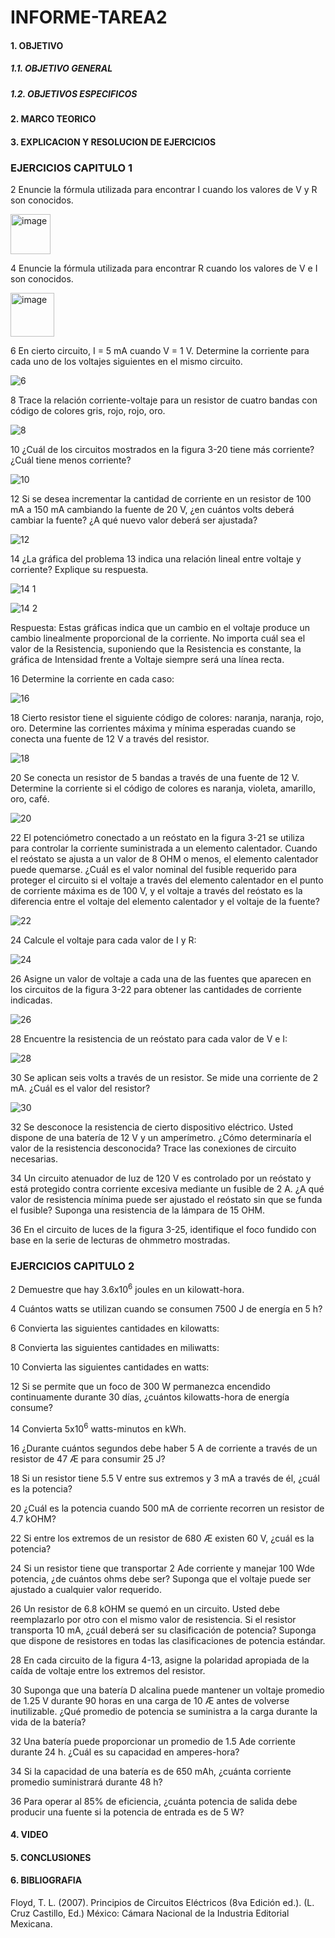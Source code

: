 # INFORME-TAREA2

#### 1. OBJETIVO
##### 1.1. OBJETIVO GENERAL
##### 1.2. OBJETIVOS ESPECIFICOS
#### 2. MARCO TEORICO

#### 3. EXPLICACION Y RESOLUCION DE EJERCICIOS
### EJERCICIOS CAPITULO 1
2 Enuncie la fórmula utilizada para encontrar I cuando los valores de V y R son conocidos.

<img width="64" alt="image" src="https://user-images.githubusercontent.com/105374903/171078254-677b7d2b-6e3a-4e35-a122-c00c2286161c.png">

4 Enuncie la fórmula utilizada para encontrar R cuando los valores de V e I son conocidos.

<img width="70" alt="image" src="https://user-images.githubusercontent.com/105374903/171078210-b9da58b9-1ea1-41eb-8a20-1f3a3771c321.png">

6 En cierto circuito, I = 5 mA cuando V = 1 V. Determine la corriente para cada uno de los voltajes siguientes
en el mismo circuito.

![6](https://user-images.githubusercontent.com/105374903/171079264-98c0f621-8081-4a87-81da-01dbd20b84b3.jpg)

8 Trace la relación corriente-voltaje para un resistor de cuatro bandas con código de colores gris, rojo,
rojo, oro.

![8](https://user-images.githubusercontent.com/105374903/171080164-d918ca42-50da-44ee-baac-88a0a897e292.jpg)

10 ¿Cuál de los circuitos mostrados en la figura 3-20 tiene más corriente? ¿Cuál tiene menos corriente?

![10](https://user-images.githubusercontent.com/105374903/171081669-b52a8af2-cb51-4d72-b918-ba9ea3e5abba.jpg)

12 Si se desea incrementar la cantidad de corriente en un resistor de 100 mA a 150 mA cambiando la fuente
de 20 V, ¿en cuántos volts deberá cambiar la fuente? ¿A qué nuevo valor deberá ser ajustada?

![12](https://user-images.githubusercontent.com/105374903/171082405-8f4b60b2-7fe2-4ed6-a688-401f28b50d79.jpg)

14 ¿La gráfica del problema 13 indica una relación lineal entre voltaje y corriente? Explique su respuesta.

![14 1](https://user-images.githubusercontent.com/105374903/171085266-bb2977b6-afa2-4585-a1f6-63d2cb7002a3.jpg)

![14 2](https://user-images.githubusercontent.com/105374903/171085282-4c0822ad-1ca7-4892-b353-374632c633d6.jpg)

Respuesta: Estas gráficas indica que un cambio en el voltaje produce un cambio linealmente proporcional de la corriente. No importa cuál sea el valor de la Resistencia, suponiendo que la Resistencia es constante, la gráfica de Intensidad frente a Voltaje siempre será una línea recta.

16 Determine la corriente en cada caso:

![16](https://user-images.githubusercontent.com/105374903/171086198-10a3a6e4-160a-4f01-bfc6-7b48e3e94e41.jpg)

18 Cierto resistor tiene el siguiente código de colores: naranja, naranja, rojo, oro. Determine las corrientes
máxima y mínima esperadas cuando se conecta una fuente de 12 V a través del resistor.

![18](https://user-images.githubusercontent.com/105374903/171087443-219e8e71-f9f7-4a2a-984a-75ee7c990acf.jpg)

20 Se conecta un resistor de 5 bandas a través de una fuente de 12 V. Determine la corriente si el código
de colores es naranja, violeta, amarillo, oro, café.

![20](https://user-images.githubusercontent.com/105374903/171087996-8aa16257-eb7b-48f9-a08b-c9d0ed5898e8.jpg)

22 El potenciómetro conectado a un reóstato en la figura 3-21 se utiliza para controlar la corriente suministrada
a un elemento calentador. Cuando el reóstato se ajusta a un valor de 8 OHM o menos, el elemento
calentador puede quemarse. ¿Cuál es el valor nominal del fusible requerido para proteger el circuito
si el voltaje a través del elemento calentador en el punto de corriente máxima es de 100 V, y el voltaje
a través del reóstato es la diferencia entre el voltaje del elemento calentador y el voltaje de la fuente?

![22](https://user-images.githubusercontent.com/105374903/171089038-0b22b9df-f1a4-4aca-b80d-151eb43c2f2f.jpg)

24 Calcule el voltaje para cada valor de I y R:

![24](https://user-images.githubusercontent.com/105374903/171090128-f0a7d186-459a-453d-96b5-d3e008ad0f47.jpg)

26 Asigne un valor de voltaje a cada una de las fuentes que aparecen en los circuitos de la figura 3-22 para
obtener las cantidades de corriente indicadas.

![26](https://user-images.githubusercontent.com/105374903/171202173-750ee15c-9c20-46c9-b4f0-033bc2e15864.jpg)

28 Encuentre la resistencia de un reóstato para cada valor de V e I:

![28](https://user-images.githubusercontent.com/105374903/171198115-2488292a-28eb-400d-b346-6e9b8a5b2e61.jpg)

30 Se aplican seis volts a través de un resistor. Se mide una corriente de 2 mA. ¿Cuál es el valor del resistor?

![30](https://user-images.githubusercontent.com/105374903/171198664-db5c9531-3301-4026-9913-2321b1fae2e2.jpg)

32 Se desconoce la resistencia de cierto dispositivo eléctrico. Usted dispone de una batería de 12 V y un
amperímetro. ¿Cómo determinaría el valor de la resistencia desconocida? Trace las conexiones de circuito
necesarias.

34 Un circuito atenuador de luz de 120 V es controlado por un reóstato y está protegido contra corriente
excesiva mediante un fusible de 2 A. ¿A qué valor de resistencia mínima puede ser ajustado el reóstato
sin que se funda el fusible? Suponga una resistencia de la lámpara de 15 OHM.

36 En el circuito de luces de la figura 3-25, identifique el foco fundido con base en la serie de lecturas de
ohmmetro mostradas.

### EJERCICIOS CAPITULO 2

2 Demuestre que hay 3.6x10<sup>6</sup> joules en un kilowatt-hora.

4 Cuántos watts se utilizan cuando se consumen 7500 J de energía en 5 h?

6 Convierta las siguientes cantidades en kilowatts:

8 Convierta las siguientes cantidades en miliwatts:

10 Convierta las siguientes cantidades en watts:

12 Si se permite que un foco de 300 W permanezca encendido continuamente durante 30 días, ¿cuántos
kilowatts-hora de energía consume?

14 Convierta 5x10<sup>6</sup> watts-minutos en kWh.

16 ¿Durante cuántos segundos debe haber 5 A de corriente a través de un resistor de 47 Æ para consumir
25 J?

18 Si un resistor tiene 5.5 V entre sus extremos y 3 mA a través de él, ¿cuál es la potencia?

20 ¿Cuál es la potencia cuando 500 mA de corriente recorren un resistor de 4.7 kOHM?

22 Si entre los extremos de un resistor de 680 Æ existen 60 V, ¿cuál es la potencia?

24 Si un resistor tiene que transportar 2 Ade corriente y manejar 100 Wde potencia, ¿de cuántos ohms debe
ser? Suponga que el voltaje puede ser ajustado a cualquier valor requerido.

26 Un resistor de 6.8 kOHM se quemó en un circuito. Usted debe reemplazarlo por otro con el mismo valor
de resistencia. Si el resistor transporta 10 mA, ¿cuál deberá ser su clasificación de potencia? Suponga
que dispone de resistores en todas las clasificaciones de potencia estándar.

28 En cada circuito de la figura 4-13, asigne la polaridad apropiada de la caída de voltaje entre los extremos
del resistor.

30 Suponga que una batería D alcalina puede mantener un voltaje promedio de 1.25 V durante 90 horas
en una carga de 10 Æ antes de volverse inutilizable. ¿Qué promedio de potencia se suministra a la carga
durante la vida de la batería?

32 Una batería puede proporcionar un promedio de 1.5 Ade corriente durante 24 h. ¿Cuál es su capacidad
en amperes-hora?

34 Si la capacidad de una batería es de 650 mAh, ¿cuánta corriente promedio suministrará durante 48 h?

36 Para operar al 85% de eficiencia, ¿cuánta potencia de salida debe producir una fuente si la potencia de
entrada es de 5 W?


#### 4. VIDEO
#### 5. CONCLUSIONES
#### 6. BIBLIOGRAFIA
Floyd, T. L. (2007). Principios de Circuitos Eléctricos (8va Edición ed.). (L. Cruz Castillo, Ed.) México: Cámara Nacional de la Industria Editorial Mexicana.
